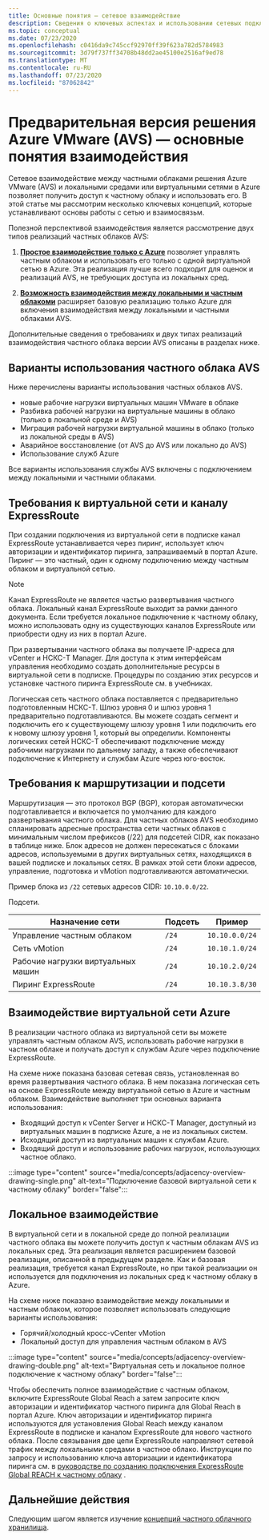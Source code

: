 ```yaml
---
title: Основные понятия — сетевое взаимодействие
description: Сведения о ключевых аспектах и использовании сетевых подключений и взаимосвязь в решении Azure VMware (AVS)
ms.topic: conceptual
ms.date: 07/23/2020
ms.openlocfilehash: c0416da9c745ccf92970ff39f623a782d5784983
ms.sourcegitcommit: 3d79f737ff34708b48dd2ae45100e2516af9ed78
ms.translationtype: MT
ms.contentlocale: ru-RU
ms.lasthandoff: 07/23/2020
ms.locfileid: "87062842"
---
```

# <a name="azure-vmware-solution-avs-preview-networking-and-interconnectivity-concepts"></a>Предварительная версия решения Azure VMware (AVS) — основные понятия взаимодействия

Сетевое взаимодействие между частными облаками решения Azure VMware (AVS) и локальными средами или виртуальными сетями в Azure позволяет получить доступ к частному облаку и использовать его. В этой статье мы рассмотрим несколько ключевых концепций, которые устанавливают основы работы с сетью и взаимосвязьм.

Полезной перспективой взаимодействия является рассмотрение двух типов реализаций частных облаков AVS:

1. [**Простое взаимодействие только с Azure**](#azure-virtual-network-interconnectivity) позволяет управлять частным облаком и использовать его только с одной виртуальной сетью в Azure. Эта реализация лучше всего подходит для оценок и реализаций AVS, не требующих доступа из локальных сред.

1. [**Возможность взаимодействия между локальными и частным облакоми**](#on-premises-interconnectivity) расширяет базовую реализацию только Azure для включения взаимодействия между локальными и частными облаками AVS.
 
Дополнительные сведения о требованиях и двух типах реализаций взаимодействия частного облака версии AVS описаны в разделах ниже.

## <a name="avs-private-cloud-use-cases"></a>Варианты использования частного облака AVS

Ниже перечислены варианты использования частных облаков AVS.
- новые рабочие нагрузки виртуальных машин VMware в облаке
- Разбивка рабочей нагрузки на виртуальные машины в облако (только в локальной среде и AVS)
- Миграция рабочей нагрузки виртуальной машины в облако (только из локальной среды в AVS)
- Аварийное восстановление (от AVS до AVS или локально до AVS)
- Использование служб Azure

 Все варианты использования службы AVS включены с подключением между локальными и частными облаками. 

## <a name="virtual-network-and-expressroute-circuit-requirements"></a>Требования к виртуальной сети и каналу ExpressRoute
 
При создании подключения из виртуальной сети в подписке канал ExpressRoute устанавливается через пиринг, использует ключ авторизации и идентификатор пиринга, запрашиваемый в портал Azure. Пиринг — это частный, один к одному подключению между частным облаком и виртуальной сетью.

> [!NOTE] 
> Канал ExpressRoute не является частью развертывания частного облака. Локальный канал ExpressRoute выходит за рамки данного документа. Если требуется локальное подключение к частному облаку, можно использовать одну из существующих каналов ExpressRoute или приобрести одну из них в портал Azure.

При развертывании частного облака вы получаете IP-адреса для vCenter и НСКС-T Manager. Для доступа к этим интерфейсам управления необходимо создать дополнительные ресурсы в виртуальной сети в подписке. Процедуры по созданию этих ресурсов и установке частного пиринга ExpressRoute см. в учебниках.

Логическая сеть частного облака поставляется с предварительно подготовленным НСКС-T. Шлюз уровня 0 и шлюз уровня 1 предварительно подготавливаются. Вы можете создать сегмент и подключить его к существующему шлюзу уровня 1 или подключить его к новому шлюзу уровня 1, который вы определили. Компоненты логических сетей НСКС-T обеспечивают подключение между рабочими нагрузками по дальнему западу, а также обеспечивают подключение к Интернету и службам Azure через юго-восток. 

## <a name="routing-and-subnet-requirements"></a>Требования к маршрутизации и подсети

Маршрутизация — это протокол BGP (BGP), которая автоматически подготавливается и включается по умолчанию для каждого развертывания частного облака. Для частных облаков AVS необходимо спланировать адресные пространства сети частных облаков с минимальным числом префиксов (/22) для подсетей CIDR, как показано в таблице ниже. Блок адресов не должен пересекаться с блоками адресов, используемыми в других виртуальных сетях, находящихся в вашей подписке и локальных сетях. В рамках этой сети блоки адресов, управление, подготовка и vMotion подготавливаются автоматически.

Пример блока из `/22` сетевых адресов CIDR: `10.10.0.0/22`.

Подсети.

| Назначение сети             | Подсеть | Пример        |
| ------------------------- | ------ | -------------- |
| Управление частным облаком  | `/24`  | `10.10.0.0/24` |
| Сеть vMotion           | `/24`  | `10.10.1.0/24` |
| Рабочие нагрузки виртуальных машин              | `/24`  | `10.10.2.0/24` |
| Пиринг ExpressRoute      | `/24`  | `10.10.3.8/30` |


## <a name="azure-virtual-network-interconnectivity"></a>Взаимодействие виртуальной сети Azure

В реализации частного облака из виртуальной сети вы можете управлять частным облаком AVS, использовать рабочие нагрузки в частном облаке и получать доступ к службам Azure через подключение ExpressRoute. 

На схеме ниже показана базовая сетевая связь, установленная во время развертывания частного облака. В нем показана логическая сеть на основе ExpressRoute между виртуальной сетью в Azure и частным облаком. Взаимодействие выполняет три основных варианта использования:
* Входящий доступ к vCenter Server и НСКС-T Manager, доступный из виртуальных машин в подписке Azure, а не из локальных систем. 
* Исходящий доступ из виртуальных машин к службам Azure. 
* Входящий доступ и использование рабочих нагрузок, использующих частное облако.

:::image type="content" source="media/concepts/adjacency-overview-drawing-single.png" alt-text="Подключение базовой виртуальной сети к частному облаку" border="false":::

## <a name="on-premises-interconnectivity"></a>Локальное взаимодействие

В виртуальной сети и в локальной среде до полной реализации частного облака вы можете получить доступ к частным облакам AVS из локальных сред. Эта реализация является расширением базовой реализации, описанной в предыдущем разделе. Как и базовая реализация, требуется канал ExpressRoute, но при такой реализации он используется для подключения из локальных сред к частному облаку в Azure. 

На схеме ниже показано взаимодействие между локальными и частным облаком, которое позволяет использовать следующие варианты использования:
* Горячий/холодный кросс-vCenter vMotion
* Локальный доступ для управления частным облаком в AVS

:::image type="content" source="media/concepts/adjacency-overview-drawing-double.png" alt-text="Виртуальная сеть и локальное полное подключение к частному облаку" border="false":::

Чтобы обеспечить полное взаимодействие с частным облаком, включите ExpressRoute Global Reach а затем запросите ключ авторизации и идентификатор частного пиринга для Global Reach в портал Azure. Ключ авторизации и идентификатор пиринга используются для установления Global Reach между каналом ExpressRoute в подписке и каналом ExpressRoute для нового частного облака. После связывания две цепи ExpressRoute направляют сетевой трафик между локальными средами в частное облако.  Инструкции по запросу и использованию ключа авторизации и идентификатора пиринга см. в [руководстве по созданию подключения ExpressRoute Global REACH к частному облаку](tutorial-expressroute-global-reach-private-cloud.md) .


## <a name="next-steps"></a>Дальнейшие действия 

Следующим шагом является изучение [концепций частного облачного хранилища](concepts-storage.md).

<!-- LINKS - external -->
[enable Global Reach]: ../expressroute/expressroute-howto-set-global-reach.md

<!-- LINKS - internal -->
